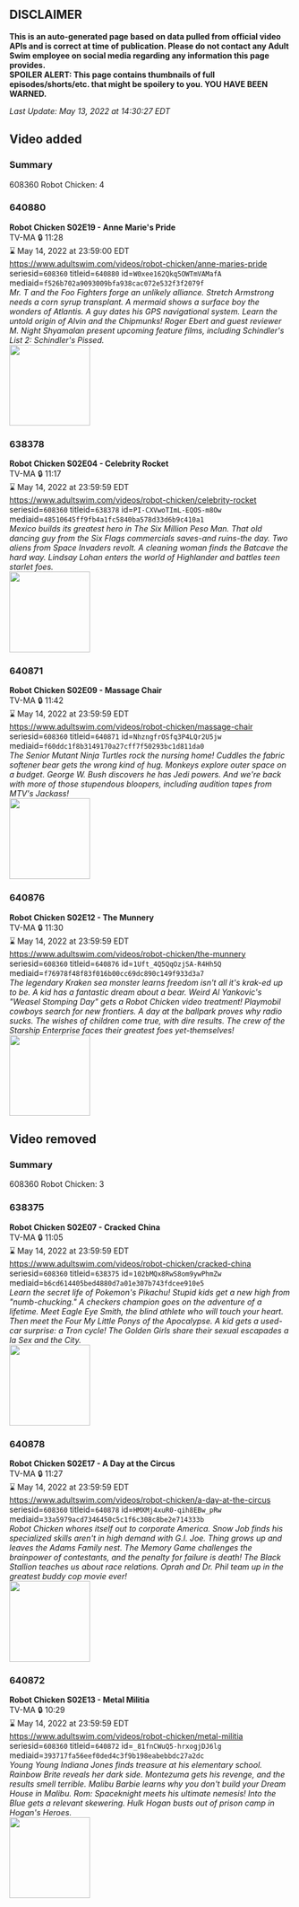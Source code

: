 ## DISCLAIMER
**This is an auto-generated page based on data pulled from official video APIs and is correct at time of publication. Please do not contact any Adult Swim employee on social media regarding any information this page provides.**  
**SPOILER ALERT: This page contains thumbnails of full episodes/shorts/etc. that might be spoilery to you. YOU HAVE BEEN WARNED.**  

_Last Update: May 13, 2022 at 14:30:27 EDT_
## Video added
### Summary
608360 Robot Chicken: 4  
### 640880
**Robot Chicken S02E19 - Anne Marie's Pride**  
TV-MA 🔒 11:28  
⌛ May 14, 2022 at 23:59:00 EDT  
https://www.adultswim.com/videos/robot-chicken/anne-maries-pride  
seriesid=`608360` titleid=`640880` id=`W0xee162Qkq5OWTmVAMafA` mediaid=`f526b702a9093009bfa938cac072e532f3f2079f`  
_Mr. T and the Foo Fighters forge an unlikely alliance.  Stretch Armstrong needs a corn syrup transplant.  A mermaid shows a surface boy the wonders of Atlantis.  A guy dates his GPS navigational system.  Learn the untold origin of Alvin and the Chipmunks! Roger Ebert and guest reviewer M. Night Shyamalan present upcoming feature films, including Schindler's List 2: Schindler's Pissed._  
<a href="https://media.cdn.adultswim.com/uploads/20200401/thumbnails/2_20411139331-robotchicken_039.jpg"><img src="https://media.cdn.adultswim.com/uploads/20200401/thumbnails/2_20411139331-robotchicken_039.jpg" height="144px" /></a>
### 638378
**Robot Chicken S02E04 - Celebrity Rocket**  
TV-MA 🔒 11:17  
⌛ May 14, 2022 at 23:59:59 EDT  
https://www.adultswim.com/videos/robot-chicken/celebrity-rocket  
seriesid=`608360` titleid=`638378` id=`PI-CXVwoTImL-EQOS-m8Ow` mediaid=`48510645ff9fb4a1fc5840ba578d33d6b9c410a1`  
_Mexico builds its greatest hero in The Six Million Peso Man.  That old dancing guy from the Six Flags commercials saves-and ruins-the day.  Two aliens from Space Invaders revolt.  A cleaning woman finds the Batcave the hard way.  Lindsay Lohan enters the world of Highlander and battles teen starlet foes._  
<a href="https://media.cdn.adultswim.com/uploads/20200330/thumbnails/2_20330125408-robotchicken_024.jpg"><img src="https://media.cdn.adultswim.com/uploads/20200330/thumbnails/2_20330125408-robotchicken_024.jpg" height="144px" /></a>
### 640871
**Robot Chicken S02E09 - Massage Chair**  
TV-MA 🔒 11:42  
⌛ May 14, 2022 at 23:59:59 EDT  
https://www.adultswim.com/videos/robot-chicken/massage-chair  
seriesid=`608360` titleid=`640871` id=`NhzngfrOSfq3P4LQr2U5jw` mediaid=`f60ddc1f8b3149170a27cff7f50293bc1d811da0`  
_The Senior Mutant Ninja Turtles rock the nursing home!  Cuddles the fabric softener bear gets the wrong kind of hug.  Monkeys explore outer space on a budget.  George W. Bush discovers he has Jedi powers.  And we're back with more of those stupendous bloopers, including audition tapes from MTV's Jackass!_  
<a href="https://media.cdn.adultswim.com/uploads/20200401/thumbnails/2_20411132531-robotchicken_030.jpg"><img src="https://media.cdn.adultswim.com/uploads/20200401/thumbnails/2_20411132531-robotchicken_030.jpg" height="144px" /></a>
### 640876
**Robot Chicken S02E12 - The Munnery**  
TV-MA 🔒 11:30  
⌛ May 14, 2022 at 23:59:59 EDT  
https://www.adultswim.com/videos/robot-chicken/the-munnery  
seriesid=`608360` titleid=`640876` id=`1Uft_4Q5QqOzjSA-R4Hh5Q` mediaid=`f76978f48f83f016b00cc69dc890c149f933d3a7`  
_The legendary Kraken sea monster learns freedom isn't all it's krak-ed up to be.  A kid has a fantastic dream about a bear.  Weird Al Yankovic's "Weasel Stomping Day" gets a Robot Chicken video treatment!  Playmobil cowboys search for new frontiers.  A day at the ballpark proves why radio sucks.  The wishes of children come true, with dire results.  The crew of the Starship Enterprise faces their greatest foes yet-themselves!_  
<a href="https://media.cdn.adultswim.com/uploads/20200401/thumbnails/2_20411134402-robotchicken_035.jpg"><img src="https://media.cdn.adultswim.com/uploads/20200401/thumbnails/2_20411134402-robotchicken_035.jpg" height="144px" /></a>
## Video removed
### Summary
608360 Robot Chicken: 3  
### 638375
**Robot Chicken S02E07 - Cracked China**  
TV-MA 🔒 11:05  
⌛ May 14, 2022 at 23:59:59 EDT  
https://www.adultswim.com/videos/robot-chicken/cracked-china  
seriesid=`608360` titleid=`638375` id=`102bMQx8RwS8om9ywPhmZw` mediaid=`b6cd614405bed4880d7a01e307b743fdcee910e5`  
_Learn the secret life of Pokemon's Pikachu!  Stupid kids get a new high from "numb-chucking."  A checkers champion goes on the adventure of a lifetime.  Meet Eagle Eye Smith, the blind athlete who will touch your heart.  Then meet the Four My Little Ponys of the Apocalypse.  A kid gets a used-car surprise: a Tron cycle!  The Golden Girls share their sexual escapades a la Sex and the City._  
<a href="https://media.cdn.adultswim.com/uploads/20200401/thumbnails/2_20411131290-robotchicken_027.jpg"><img src="https://media.cdn.adultswim.com/uploads/20200401/thumbnails/2_20411131290-robotchicken_027.jpg" height="144px" /></a>
### 640878
**Robot Chicken S02E17 - A Day at the Circus**  
TV-MA 🔒 11:27  
⌛ May 14, 2022 at 23:59:59 EDT  
https://www.adultswim.com/videos/robot-chicken/a-day-at-the-circus  
seriesid=`608360` titleid=`640878` id=`HMXMj4xuR0-qih8EBw_pRw` mediaid=`33a5979acd7346450c5c1f6c308c8be2e714333b`  
_Robot Chicken whores itself out to corporate America.  Snow Job finds his specialized skills aren't in high demand with G.I. Joe.  Thing grows up and leaves the Adams Family nest.  The Memory Game challenges the brainpower of contestants, and the penalty for failure is death!  The Black Stallion teaches us about race relations.  Oprah and Dr. Phil team up in the greatest buddy cop movie ever!_  
<a href="https://media.cdn.adultswim.com/uploads/20200401/thumbnails/2_20411138285-robotchicken_037.jpg"><img src="https://media.cdn.adultswim.com/uploads/20200401/thumbnails/2_20411138285-robotchicken_037.jpg" height="144px" /></a>
### 640872
**Robot Chicken S02E13 - Metal Militia**  
TV-MA 🔒 10:29  
⌛ May 14, 2022 at 23:59:59 EDT  
https://www.adultswim.com/videos/robot-chicken/metal-militia  
seriesid=`608360` titleid=`640872` id=`_81fnCWuQ5-hrxogjDJ6lg` mediaid=`393717fa56eef0ded4c3f9b198eabebbdc27a2dc`  
_Young Young Indiana Jones finds treasure at his elementary school.  Rainbow Brite reveals her dark side.  Montezuma gets his revenge, and the results smell terrible.  Malibu Barbie learns why you don't build your Dream House in Malibu.  Rom: Spaceknight meets his ultimate nemesis!  Into the Blue gets a relevant skewering.  Hulk Hogan busts out of prison camp in Hogan's Heroes._  
<a href="https://media.cdn.adultswim.com/uploads/20200401/thumbnails/2_20411135342-robotchicken_031.jpg"><img src="https://media.cdn.adultswim.com/uploads/20200401/thumbnails/2_20411135342-robotchicken_031.jpg" height="144px" /></a>
